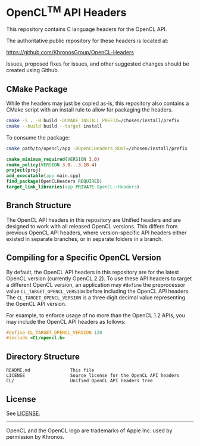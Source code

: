 # OpenCL<sup>TM</sup> API Headers

This repository contains C language headers for the OpenCL API.

The authoritative public repository for these headers is located at:

https://github.com/KhronosGroup/OpenCL-Headers

Issues, proposed fixes for issues, and other suggested changes should be
created using Github.

## CMake Package
While the headers may just be copied as-is, this repository also contains a
CMake script with an install rule to allow for packaging the headers.

```bash
cmake -S . -B build -DCMAKE_INSTALL_PREFIX=/chosen/install/prefix
cmake --build build --target install
```
 
To consume the package:

```bash
cmake path/to/opencl/app -DOpenCLHeaders_ROOT=/chosen/install/prefix
```

```cmake
cmake_minimum_required(VERSION 3.0)
cmake_policy(VERSION 3.0...3.18.4)
project(proj)
add_executable(app main.cpp)
find_package(OpenCLHeaders REQUIRED)
target_link_libraries(app PRIVATE OpenCL::Headers)
```

## Branch Structure

The OpenCL API headers in this repository are Unified headers and are designed
to work with all released OpenCL versions.  This differs from previous OpenCL
API headers, where version-specific API headers either existed in separate
branches, or in separate folders in a branch.

## Compiling for a Specific OpenCL Version

By default, the OpenCL API headers in this repository are for the latest
OpenCL version (currently OpenCL 2.2).  To use these API headers to target
a different OpenCL version, an application may `#define` the preprocessor
value `CL_TARGET_OPENCL_VERSION` before including the OpenCL API headers.
The `CL_TARGET_OPENCL_VERSION` is a three digit decimal value representing
the OpenCL API version.

For example, to enforce usage of no more than the OpenCL 1.2 APIs, you may
include the OpenCL API headers as follows:

```c
#define CL_TARGET_OPENCL_VERSION 120
#include <CL/opencl.h>
```

## Directory Structure

```
README.md               This file
LICENSE                 Source license for the OpenCL API headers
CL/                     Unified OpenCL API headers tree
```

## License

See [LICENSE](LICENSE).

---

OpenCL and the OpenCL logo are trademarks of Apple Inc. used by permission by Khronos.
